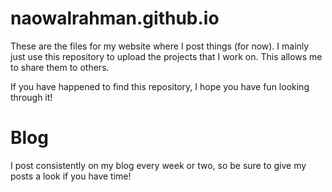 # naowalrahman.github.io

These are the files for my website where I post things (for now).
I mainly just use this repository to upload the projects that I work on. 
This allows me to share them to others. 

If you have happened to find this repository, I hope you have fun looking through it!

# Blog

I post consistently on my blog every week or two, so be sure to give my posts a look if you have time!
